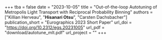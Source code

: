 +++
tba = false
date = "2023-10-05"
title = "Out-of-the-loop Autotuning of Metropolis Light Transport with Reciprocal Probability Binning"
authors = ["Killian Herveau", "**Hisanari Otsu**", "Carsten Dachsbacher"]
publication_short = "Eurographics 2023 Short Paper"
url_doi = "https://doi.org/10.2312/egs.20231005"
url_pdf = "download/autotune_mlt.pdf"
url_project = ""
+++
